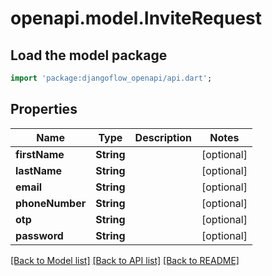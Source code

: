# openapi.model.InviteRequest

## Load the model package

```dart
import 'package:djangoflow_openapi/api.dart';
```

## Properties

| Name            | Type       | Description | Notes      |
| --------------- | ---------- | ----------- | ---------- |
| **firstName**   | **String** |             | [optional] |
| **lastName**    | **String** |             | [optional] |
| **email**       | **String** |             | [optional] |
| **phoneNumber** | **String** |             | [optional] |
| **otp**         | **String** |             | [optional] |
| **password**    | **String** |             | [optional] |

[[Back to Model list]](../README.md#documentation-for-models) [[Back to API list]](../README.md#documentation-for-api-endpoints) [[Back to README]](../README.md)
